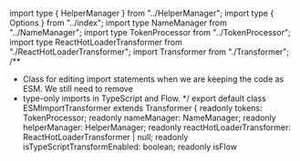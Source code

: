 import type { HelperManager } from "../HelperManager";
import type { Options } from "../index";
import type NameManager from "../NameManager";
import type TokenProcessor from "../TokenProcessor";
import type ReactHotLoaderTransformer from "./ReactHotLoaderTransformer";
import Transformer from "./Transformer";
/**
 * Class for editing import statements when we are keeping the code as ESM. We still need to remove
 * type-only imports in TypeScript and Flow.
 */
export default class ESMImportTransformer extends Transformer {
    readonly tokens: TokenProcessor;
    readonly nameManager: NameManager;
    readonly helperManager: HelperManager;
    readonly reactHotLoaderTransformer: ReactHotLoaderTransformer | null;
    readonly isTypeScriptTransformEnabled: boolean;
    readonly isFlow
